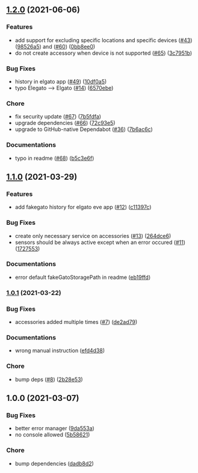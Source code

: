 ## [1.2.0](https://github.com/GuiHash/homebridge-lacrosseview/compare/v1.1.0...v1.2.0) (2021-06-06)


### Features

* add support for excluding specific locations and specific devices ([#43](https://github.com/GuiHash/homebridge-lacrosseview/issues/43)) ([98526a5](https://github.com/GuiHash/homebridge-lacrosseview/commit/98526a50489f7149e4c144f5bbbce0749a023b8b)) and ([#60](https://github.com/GuiHash/homebridge-lacrosseview/issues/60)) ([0bb8ee0](https://github.com/GuiHash/homebridge-lacrosseview/commit/0bb8ee0826913d315168afb19f416c94ff22850f))
* do not create accessory when device is not supported ([#65](https://github.com/GuiHash/homebridge-lacrosseview/issues/65)) ([3c7951b](https://github.com/GuiHash/homebridge-lacrosseview/commit/3c7951bcbaa0d828df183c04d2af50480f95fcfe))


### Bug Fixes

* history in elgato app ([#49](https://github.com/GuiHash/homebridge-lacrosseview/issues/49)) ([10df0a5](https://github.com/GuiHash/homebridge-lacrosseview/commit/10df0a58bf580bee5dcdae696bc004da26873759))
* typo Elegato --> Elgato ([#14](https://github.com/GuiHash/homebridge-lacrosseview/issues/14)) ([6570ebe](https://github.com/GuiHash/homebridge-lacrosseview/commit/6570ebea16d7ded911932bcd5e899fbb802bf321))


### Chore

* fix security update ([#67](https://github.com/GuiHash/homebridge-lacrosseview/issues/67)) ([7b5fdfa](https://github.com/GuiHash/homebridge-lacrosseview/commit/7b5fdfa0ada2a821f932fd82dcc66126d494f8b4))
* upgrade dependencies ([#66](https://github.com/GuiHash/homebridge-lacrosseview/issues/66)) ([72c93e5](https://github.com/GuiHash/homebridge-lacrosseview/commit/72c93e5a9f3602f3b12171d9db4a6ef99108b83e))
* upgrade to GitHub-native Dependabot ([#36](https://github.com/GuiHash/homebridge-lacrosseview/issues/36)) ([7b6ac6c](https://github.com/GuiHash/homebridge-lacrosseview/commit/7b6ac6c6f0f2c35c79f0b2f1df46fcbcf120453c))


### Documentations

* typo in readme ([#68](https://github.com/GuiHash/homebridge-lacrosseview/issues/68)) ([b5c3e6f](https://github.com/GuiHash/homebridge-lacrosseview/commit/b5c3e6f475acad7ca37cef2826eed95dd6a90aa1))

## [1.1.0](https://github.com/GuiHash/homebridge-lacrosseview/compare/v1.0.1...v1.1.0) (2021-03-29)


### Features

* add fakegato history for elgato eve app ([#12](https://github.com/GuiHash/homebridge-lacrosseview/issues/12)) ([c11397c](https://github.com/GuiHash/homebridge-lacrosseview/commit/c11397c1c3944f41f56c296564f06e9b4aa8f2d2))


### Bug Fixes

* create only necessary service on accessories ([#13](https://github.com/GuiHash/homebridge-lacrosseview/issues/13)) ([264dce6](https://github.com/GuiHash/homebridge-lacrosseview/commit/264dce630f77ec55df96496748be16616edad022))
* sensors should be always active except when an error occured ([#11](https://github.com/GuiHash/homebridge-lacrosseview/issues/11)) ([1727553](https://github.com/GuiHash/homebridge-lacrosseview/commit/1727553c25833221ed646a9273fe826162b3894b))


### Documentations

* error default fakeGatoStoragePath in readme ([eb19ffd](https://github.com/GuiHash/homebridge-lacrosseview/commit/eb19ffd37bbe35ad354f06b0d888a4bd316e7201))

### [1.0.1](https://github.com/GuiHash/homebridge-lacrosseview/compare/v1.0.0...v1.0.1) (2021-03-22)


### Bug Fixes

* accessories added multiple times ([#7](https://github.com/GuiHash/homebridge-lacrosseview/issues/7)) ([de2ad79](https://github.com/GuiHash/homebridge-lacrosseview/commit/de2ad798227773d89eeadc0606f1a7c33935a973))


### Documentations

* wrong manual instruction ([efd4d38](https://github.com/GuiHash/homebridge-lacrosseview/commit/efd4d38f30b8220591a1af93315ecd72e86fbf8d))


### Chore

* bump deps ([#8](https://github.com/GuiHash/homebridge-lacrosseview/issues/8)) ([2b28e53](https://github.com/GuiHash/homebridge-lacrosseview/commit/2b28e53ec82c1ea081bedcfe891340fa8e65e5bb))

## 1.0.0 (2021-03-07)


### Bug Fixes

* better error manager ([9da553a](https://github.com/GuiHash/homebridge-lacrosseview/commit/9da553a47fc73eb750394852b00d39043d84faa7))
* no console allowed ([5b58621](https://github.com/GuiHash/homebridge-lacrosseview/commit/5b5862187adb06a1b5730d169ba8915cc301b024))


### Chore

* bump dependencies ([dadb8d2](https://github.com/GuiHash/homebridge-lacrosseview/commit/dadb8d2fdc0a43a6dc36adc73494c4507d08d3e8))
